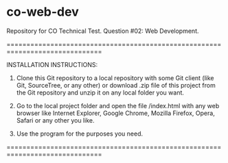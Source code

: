 # co-web-dev

Repository for CO Technical Test.
Question #02: Web Development.

==============================================================================

INSTALLATION INSTRUCTIONS:

1) Clone this Git repository to a local repository with some Git client (like Git, SourceTree, or any other) or download .zip file of this project from the Git repository and unzip it on any local folder you want.

2) Go to the local project folder and open the file /index.html with any web browser like Internet Explorer, Google Chrome, Mozilla Firefox, Opera, Safari or any other you like.

3) Use the program for the purposes you need.

==============================================================================